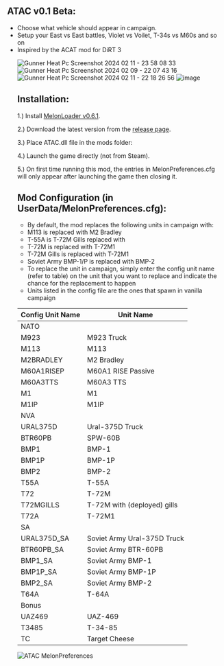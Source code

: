 ## ATAC v0.1 Beta:
<p>
	<ul>
	<li>Choose what vehicle should appear in campaign.</li>
	<li>Setup your East vs East battles, Violet vs Voilet, T-34s vs M60s and so on</li>
	<li>Inspired by the ACAT mod for DiRT 3</i>
</p>

![Gunner Heat Pc Screenshot 2024 02 11 - 23 58 08 33](https://github.com/Cyances/Any-Tank-Any-Campaign/assets/154455050/8eb386a3-0a09-4f7f-a6e3-5ba45f1f829b)
![Gunner Heat Pc Screenshot 2024 02 09 - 22 07 43 16](https://github.com/Cyances/Any-Tank-Any-Campaign/assets/154455050/2d6fb03b-cb73-4bb5-9dc6-da36ef40f38d)
![Gunner Heat Pc Screenshot 2024 02 11 - 22 18 26 56](https://github.com/Cyances/Any-Tank-Any-Campaign/assets/154455050/31e252af-d3d3-4dd2-9c13-a68a18957ac6)
![image](https://github.com/Cyances/Any-Tank-Any-Campaign/assets/154455050/ef0f0674-3e27-4599-97ca-0be655e5327f)


## Installation:
1.) Install [MelonLoader v0.6.1](https://github.com/LavaGang/MelonLoader/).

2.) Download the latest version from the [release page](https://github.com/Cyances/Any-Tank-Any-Campaign/releases).

3.) Place ATAC.dll file in the mods folder:

4.) Launch the game directly (not from Steam).
   
5.) On first time running this mod, the entries in MelonPreferences.cfg will only appear after launching the game then closing it.

## Mod Configuration (in UserData/MelonPreferences.cfg):
<p>
	<ul> 
		<li>By default, the mod replaces the following units in campaign with:</li>
		<li>M113 is replaced with M2 Bradley</li>
		<li>T-55A is T-72M Gills replaced with </li>
		<li>T-72M is replaced with T-72M1</li>
		<li>T-72M Gills is replaced with T-72M1</li>
		<li>Soviet Army BMP-1/P is replaced with BMP-2</li>
		<li>To replace the unit in campaign, simply enter the config unit name (refer to table) on the unit that you want to replace and indicate the chance for the replacement to happen</li>
		<li>Units listed in the config file are the ones that spawn in vanilla campaign</li>
	</ul>
</p>


| Config Unit Name  | Unit Name |
| ------------- | ------------- |
| NATO |  | 
| M923 | M923 Truck | 
| M113 | M113 | 
| M2BRADLEY | M2 Bradley | 
| M60A1RISEP | M60A1 RISE Passive | 
| M60A3TTS | M60A3 TTS | 
| M1 | M1 | 
| M1IP | M1IP | 
| NVA |  | 
| URAL375D | Ural-375D Truck | 
| BTR60PB | SPW-60B | 
| BMP1 | BMP-1 | 
| BMP1P | BMP-1P | 
| BMP2 | BMP-2 | 
| T55A | T-55A | 
| T72 | T-72M | 
| T72MGILLS | T-72M with (deployed) gills | 
| T72A | T-72M1 | 
| SA |  | 
| URAL375D_SA | Soviet Army Ural-375D Truck | 
| BTR60PB_SA | Soviet Army BTR-60PB | 
| BMP1_SA | Soviet Army BMP-1 | 
| BMP1P_SA | Soviet Army BMP-1P | 
| BMP2_SA | Soviet Army BMP-2 | 
| T64A | T-64A | 
| Bonus |  | 
| UAZ469 | UAZ-469 | 
| T3485 | T-34-85 | 
| TC | Target Cheese | 

![ATAC MelonPreferences](https://github.com/Cyances/Any-Tank-Any-Campaign/assets/154455050/2fdcdc5a-52b7-4c83-a851-7e61b9250818)

